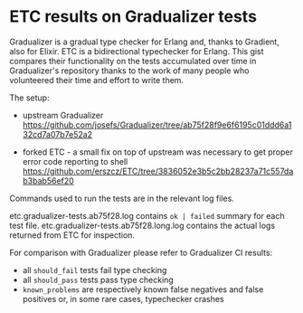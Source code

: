 # ETC results on Gradualizer tests

Gradualizer is a gradual type checker for Erlang and, thanks to Gradient, also for Elixir.
ETC is a bidirectional typechecker for Erlang.
This gist compares their functionality on the tests accumulated over time in Gradualizer's repository
thanks to the work of many people who volunteered their time and effort to write them.

The setup:

-   upstream Gradualizer
    https://github.com/josefs/Gradualizer/tree/ab75f28f9e6f6195c01ddd6a132cd7a07b7e52a2
    
-   forked ETC - a small fix on top of upstream was necessary to get proper error code reporting to shell
    https://github.com/erszcz/ETC/tree/3836052e3b5c2bb28237a71c557dab3bab56ef20

Commands used to run the tests are in the relevant log files.

etc.gradualizer-tests.ab75f28.log contains `ok | failed` summary for each test file.
etc.gradualizer-tests.ab75f28.long.log contains the actual logs returned from ETC for inspection.

For comparison with Gradualizer please refer to Gradualizer CI results:
- all `should_fail` tests fail type checking
- all `should_pass` tests pass type checking
- `known_problems` are respectively known false negatives and false positives or, in some rare cases, typechecker crashes